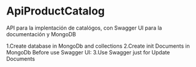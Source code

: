 # ApiProductCatalog
API para la implentación de catalógos, con Swagger UI para la documentación y MongoDB 

1.Create database in MongoDb and collections
2.Create init Documents in MongoDb Before use Swagger UI:
3.Use Swagger just for Update Documents

